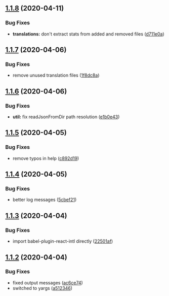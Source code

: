 ## [1.1.8](https://github.com/murar8/react-intl-locale-manager/compare/v1.1.7...v1.1.8) (2020-04-11)


### Bug Fixes

* **translations:** don't extract stats from added and removed files ([d711e0a](https://github.com/murar8/react-intl-locale-manager/commit/d711e0a6f67ac3068bbb5aed70518d7d332c3d2a))

## [1.1.7](https://github.com/murar8/react-intl-locale-manager/compare/v1.1.6...v1.1.7) (2020-04-06)


### Bug Fixes

* remove unused translation files ([1f8dc8a](https://github.com/murar8/react-intl-locale-manager/commit/1f8dc8a21169446965a15d97426d5ce98feb00df))

## [1.1.6](https://github.com/murar8/react-intl-locale-manager/compare/v1.1.5...v1.1.6) (2020-04-06)


### Bug Fixes

* **util:** fix readJsonFromDir path resolution ([e1b0e43](https://github.com/murar8/react-intl-locale-manager/commit/e1b0e43a320242400db75e91ef4c28bdff815f8a))

## [1.1.5](https://github.com/murar8/react-intl-locale-manager/compare/v1.1.4...v1.1.5) (2020-04-05)


### Bug Fixes

* remove typos in help ([c892d19](https://github.com/murar8/react-intl-locale-manager/commit/c892d19a46777c823f7e1f3e0425371a0c6f1ba3))

## [1.1.4](https://github.com/murar8/react-intl-locale-manager/compare/v1.1.3...v1.1.4) (2020-04-05)


### Bug Fixes

* better log messages ([5cbef21](https://github.com/murar8/react-intl-locale-manager/commit/5cbef2180f5fcbe6298b52bae55c6750e8371235))

## [1.1.3](https://github.com/murar8/react-intl-locale-manager/compare/v1.1.2...v1.1.3) (2020-04-04)


### Bug Fixes

* import babel-plugin-react-intl directly ([22501af](https://github.com/murar8/react-intl-locale-manager/commit/22501af0e4da9e89f1f397aa27d36378b0802341))

## [1.1.2](https://github.com/murar8/react-intl-locale-manager/compare/v1.1.1...v1.1.2) (2020-04-04)


### Bug Fixes

* fixed output messages ([ac6ce74](https://github.com/murar8/react-intl-locale-manager/commit/ac6ce74370b12e6dc1f479930b83fc0deca45961))
* switched to yargs ([a512346](https://github.com/murar8/react-intl-locale-manager/commit/a51234638733edeefbed53f8eb1f90d0419c22df))
